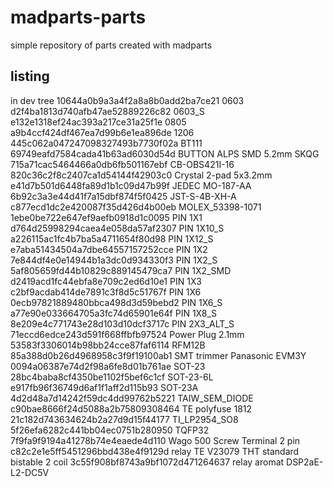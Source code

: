 madparts-parts
==============

simple repository of parts created with madparts

listing
-------

in dev tree
10644a0b9a3a4f2a8a8b0add2ba7ce21 0603
d2f4ba1813d740afb47ae52889226c82 0603_S
e132e1318ef24ac393a217ce31a25f1e 0805
a9b4ccf424df467ea7d99b6e1ea896de 1206
445c062a047247098327493b7730f02a BT111
69749eafd7584cada41b63ad6030d54d BUTTON ALPS SMD 5.2mm SKQG
715a71cac5464466a0db6fb501167ebf CB-OBS421I-16
820c36c2f8c2407ca1d54144f42903c0 Crystal 2-pad 5x3.2mm
e41d7b501d6448fa89d1b1c09d47b99f JEDEC MO-187-AA
6b92c3a3e44d41f7a15dbf874f5f0425 JST-S-4B-XH-A
c877ecd1dc2e420087f35d426d4b00eb MOLEX_53398-1071
1ebe0be722e647ef9aefb0918d1c0095 PIN 1X1
d764d25998294caea4e058da57af2307 PIN 1X10_S
a226115ac1fc4b7ba5a4711654f80d98 PIN 1X12_S
e7aba51434504a7dbe64557157252cce PIN 1X2
7e844df4e0e14944b1a3dc0d934330f3 PIN 1X2_S
5af805659fd44b10829c889145479ca7 PIN 1X2_SMD
d2419acd1fc44ebfa8e709c2ed6d10e1 PIN 1X3
c2bf9acdab414de7891c3f8d5c51767f PIN 1X6
0ecb97821889480bbca498d3d59bebd2 PIN 1X6_S
a77e90e033664705a3fc74d65901e64f PIN 1X8_S
8e209e4c771743e28d103d10dcf3717c PIN 2X3_ALT_S
71eccd6edce243d591f668ffbfb97524 Power Plug 2.1mm
53583f3306014b98bb24cce87faf6114 RFM12B
85a388d0b26d4968958c3f9f19100ab1 SMT trimmer Panasonic EVM3Y
0094a06387e74d2f98a6fe8d01b761ae SOT-23
28bc4baba8cf4350be1102f5bef6c1cf SOT-23-6L
e917fb96f36749d6af1f1aff2d115b93 SOT-23A
4d2d48a7d14242f59dc4dd99762b5221 TAIW_SEM_DIODE
c90bae8666f24d5088a2b75809308464 TE polyfuse 1812
21c182d743634624b2a27d9d15f44177 TI_LP2954_SO8
5f26efa6282c441bb04ec0751b280950 TQFP32
7f9fa9f9194a41278b74e4eaede4d110 Wago 500 Screw Terminal 2 pin
c82c2e1e5ff5451296bbd438e4f9129d relay TE V23079 THT standard bistable 2 coil
3c55f908bf8743a9bf1072d471264637 relay aromat DSP2aE-L2-DC5V

